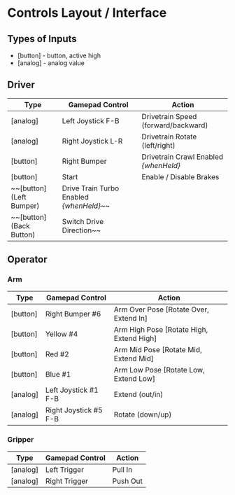 # Controls Layout / Interface

## Types of Inputs
- [button] - button, active high
- [analog] - analog value

## Driver
| Type     | Gamepad Control    | Action                  |
| -------- | ------------------ | ----------------------- |
| [analog] | Left Joystick F-B  | Drivetrain Speed (forward/backward) |
| [analog] | Right Joystick L-R | Drivetrain Rotate (left/right) |
| [button] | Right Bumper       | Drivetrain Crawl Enabled *{whenHeld}* |
| [button] | Start              | Enable / Disable Brakes |
|  ~~[button] (Left Bumper)     | Drive Train Turbo Enabled *{whenHeld}*~~ |
|  ~~[button] (Back Button)     | Switch Drive Direction~~ |

## Operator
### Arm
| Type     | Gamepad Control       | Action                                      |
| -------- | --------------------- | ------------------------------------------- |
| [button] | Right Bumper #6       | Arm Over Pose  [Rotate Over, Extend In]     |
| [button] | Yellow #4             | Arm High Pose  [Rotate High, Extend High]   |
| [button] | Red #2                | Arm Mid Pose   [Rotate Mid,  Extend Mid]    |
| [button] | Blue #1               | Arm Low Pose   [Rotate Low,  Extend Low]    |
| [analog] | Left Joystick #1 F-B  | Extend (out/in)                             |
| [analog] | Right Joystick #5 F-B | Rotate (down/up)                            |

### Gripper
| Type     | Gamepad Control       | Action                                      |
| -------- | --------------------- | ------------------------------------------- |
| [analog] | Left Trigger          | Pull In                                     |
| [analog] | Right Trigger         | Push Out                                    |
